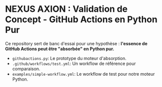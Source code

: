 
# NEXUS AXION : Validation de Concept - GitHub Actions en Python Pur

Ce repository sert de banc d'essai pour une hypothèse : **l'essence de GitHub Actions peut être "absorbée" en Python pur.**

-   `githubactions.py`: Le prototype du moteur d'absorption.
-   `.github/workflows/test.yml`: Un workflow de référence pour comparaison.
-   `examples/simple-workflow.yml`: Le workflow de test pour notre moteur Python.
